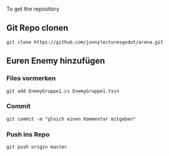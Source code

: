 To get the repository

## Git Repo clonen

```
git clone https://github.com/jonnylecturesgodot/arena.git
```

## Euren Enemy hinzufügen
### Files vormerken
```
git add EnemyGruppe1.cs EnemyGruppe1.tscn
```
### Commit
```
git commit -m "gleich einen Kommentar mitgeben"
```
### Push ins Repo
```
git push origin master
```


